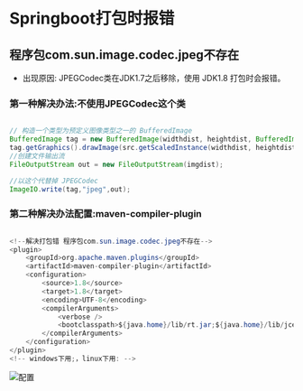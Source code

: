 # Springboot打包时报错


[//]: # (![集合]&#40;/img/集合/img.png&#41;)

## 程序包com.sun.image.codec.jpeg不存在

* 出现原因: JPEGCodec类在JDK1.7之后移除，使用 JDK1.8 打包时会报错。

### 第一种解决办法:不使用JPEGCodec这个类

```java

// 构造一个类型为预定义图像类型之一的 BufferedImage
BufferedImage tag = new BufferedImage(widthdist, heightdist, BufferedImage.TYPE_INT_RGB);
tag.getGraphics().drawImage(src.getScaledInstance(widthdist, heightdist, Image.SCALE_SMOOTH), 0, 0, null);
//创建文件输出流
FileOutputStream out = new FileOutputStream(imgdist);

//以这个代替掉 JPEGCodec
ImageIO.write(tag,"jpeg",out);

```

### 第二种解决办法配置:maven-compiler-plugin


```java

<!--解决打包错 程序包com.sun.image.codec.jpeg不存在-->
<plugin>
    <groupId>org.apache.maven.plugins</groupId>
    <artifactId>maven-compiler-plugin</artifactId>
    <configuration>
        <source>1.8</source>
        <target>1.8</target>
        <encoding>UTF-8</encoding>
        <compilerArguments>
            <verbose />
            <bootclasspath>${java.home}/lib/rt.jar;${java.home}/lib/jce.jar</bootclasspath>
        </compilerArguments>
    </configuration>
</plugin>
<!-- windows下用;，linux下用: -->

```

![配置](/img/Springboot打包时报错/img.png)







